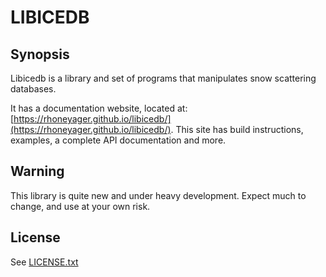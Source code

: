 # LIBICEDB

## Synopsis

Libicedb is a library and set of programs that manipulates snow scattering databases.

It has a documentation website, located at: [https://rhoneyager.github.io/libicedb/](https://rhoneyager.github.io/libicedb/).
This site has build instructions, examples, a complete API documentation and more.

## Warning

This library is quite new and under heavy development. Expect much to change, and use at your own risk.

## License

See [LICENSE.txt](./LICENSE.txt)

